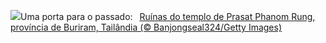 ![](https://www.bing.com/th?id=OHR.PrasatPhanom_PT-BR0925050083_UHD.jpg&w=1000)Uma porta para o passado:&nbsp;&ensp;[Ruínas do templo de Prasat Phanom Rung, província de Buriram, Tailândia (© Banjongseal324/Getty Images)](https://www.bing.com/th?id=OHR.PrasatPhanom_PT-BR0925050083_UHD.jpg)
<br><br/>
